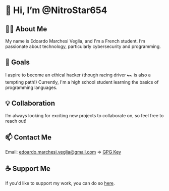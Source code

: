 # 👋 Hi, I’m @NitroStar654

## 🧑‍💻 About Me
My name is Edoardo Marchesi Veglia, and I'm a French student.
I’m passionate about technology, particularly cybersecurity and programming.

## 🚀 Goals
I aspire to become an ethical hacker (though racing driver 🏎️ is also a tempting path!)
Currently, I'm a high school student learning the basics of programming languages.

## 💡 Collaboration
I’m always looking for exciting new projects to collaborate on, so feel free to reach out!

## 📫 Contact Me
Email: edoardo.marchesi.veglia@gmail.com => [GPG Key](https://keys.openpgp.org/vks/v1/by-fingerprint/05C5DCD8ED9CA7EC48C18954FC6DFA729C966BF9)

## ☕ Support Me
If you'd like to support my work, you can do so [here](https://www.buymeacoffee.com/nitrostar654).

<!---
NitroStar654/NitroStar654 is a ✨ special ✨ repository because its `README.md` (this file) appears on your GitHub profile.
You can click the Preview link to take a look at your changes.
--->
